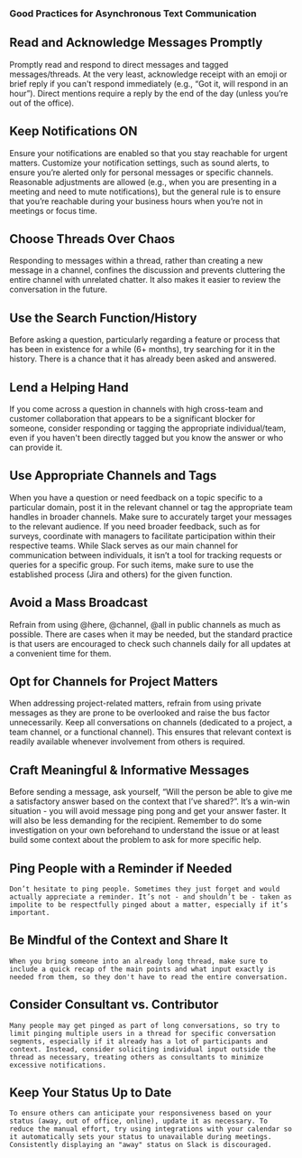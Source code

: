 ### Good Practices for Asynchronous Text Communication

## Read and Acknowledge Messages Promptly  
   Promptly read and respond to direct messages and tagged messages/threads.
   At the very least, acknowledge receipt with an emoji or brief reply if you can't respond immediately (e.g., “Got it, will respond in an hour”). Direct mentions require a reply by the end of the day (unless you’re out of the office).

## Keep Notifications ON  
   Ensure your notifications are enabled so that you stay reachable for urgent matters. Customize your notification settings, such as sound alerts, to ensure you’re alerted only for personal messages or specific channels. Reasonable adjustments are allowed (e.g., when you are presenting in a meeting and need to mute notifications), but the general rule is to ensure that you’re reachable during your business hours when you’re not in meetings or focus time.

## Choose Threads Over Chaos  
   Responding to messages within a thread, rather than creating a new message in a channel, confines the discussion and prevents cluttering the entire channel with unrelated chatter. It also makes it easier to review the conversation in the future.

## Use the Search Function/History  
   Before asking a question, particularly regarding a feature or process that has been in existence for a while (6+ months), try searching for it in the history. There is a chance that it has already been asked and answered.

## Lend a Helping Hand  
   If you come across a question in channels with high cross-team and customer collaboration that appears to be a significant blocker for someone, consider responding or tagging the appropriate individual/team, even if you haven't been directly tagged but you know the answer or who can provide it.

## Use Appropriate Channels and Tags  
   When you have a question or need feedback on a topic specific to a particular domain, post it in the relevant channel or tag the appropriate team handles in broader channels. Make sure to accurately target your messages to the relevant audience. If you need broader feedback, such as for surveys, coordinate with managers to facilitate participation within their respective teams. While Slack serves as our main channel for communication between individuals, it isn’t a tool for tracking requests or queries for a specific group. For such items, make sure to use the established process (Jira and others) for the given function.

## Avoid a Mass Broadcast  
   Refrain from using @here, @channel, @all in public channels as much as possible. There are cases when it may be needed, but the standard practice is that users are encouraged to check such channels daily for all updates at a convenient time for them.

## Opt for Channels for Project Matters  
   When addressing project-related matters, refrain from using private messages as they are prone to be overlooked and raise the bus factor unnecessarily. Keep all conversations on channels (dedicated to a project, a team channel, or a functional channel). This ensures that relevant context is readily available whenever involvement from others is required.

## Craft Meaningful & Informative Messages  
   Before sending a message, ask yourself, “Will the person be able to give me a satisfactory answer based on the context that I’ve shared?”. It’s a win-win situation - you will avoid message ping pong and get your answer faster. It will also be less demanding for the recipient. Remember to do some investigation on your own beforehand to understand the issue or at least build some context about the problem to ask for more specific help.

##  Ping People with a Reminder if Needed  
    Don’t hesitate to ping people. Sometimes they just forget and would actually appreciate a reminder. It’s not - and shouldn’t be - taken as impolite to be respectfully pinged about a matter, especially if it’s important.

##  Be Mindful of the Context and Share It  
    When you bring someone into an already long thread, make sure to include a quick recap of the main points and what input exactly is needed from them, so they don't have to read the entire conversation.

##  Consider Consultant vs. Contributor  
    Many people may get pinged as part of long conversations, so try to limit pinging multiple users in a thread for specific conversation segments, especially if it already has a lot of participants and context. Instead, consider soliciting individual input outside the thread as necessary, treating others as consultants to minimize excessive notifications.

##  Keep Your Status Up to Date  
    To ensure others can anticipate your responsiveness based on your status (away, out of office, online), update it as necessary. To reduce the manual effort, try using integrations with your calendar so it automatically sets your status to unavailable during meetings. Consistently displaying an "away" status on Slack is discouraged.
